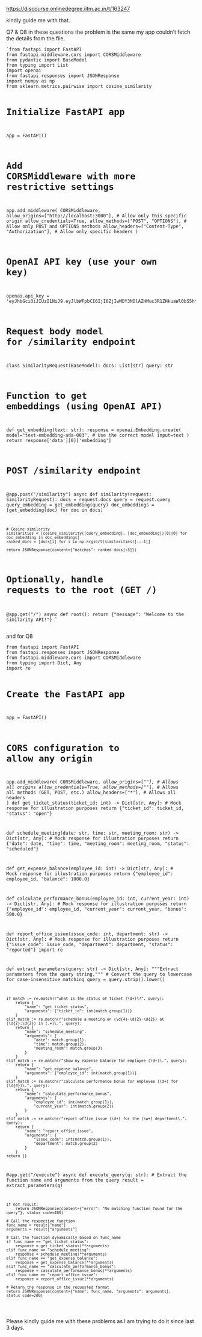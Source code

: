 https://discourse.onlinedegree.iitm.ac.in/t/163247

kindly guide me with that.</p>
<p>Q7 &amp; Q8 in these questions the problem is the same my app couldn’t fetch the details from the file.</p>
<pre><code class="lang-auto">`from fastapi import FastAPI
from fastapi.middleware.cors import CORSMiddleware
from pydantic import BaseModel
from typing import List
import openai
from fastapi.responses import JSONResponse
import numpy as np
from sklearn.metrics.pairwise import cosine_similarity

# Initialize FastAPI app
app = FastAPI()

# Add CORSMiddleware with more restrictive settings
app.add_middleware(
    CORSMiddleware,
    allow_origins=["http://localhost:3000"],  # Allow only this specific origin
    allow_credentials=True,
    allow_methods=["POST", "OPTIONS"],  # Allow only POST and OPTIONS methods
    allow_headers=["Content-Type", "Authorization"],  # Allow only specific headers
)

# OpenAI API key (use your own key)
openai.api_key = 'eyJhbGciOiJIUzI1NiJ9.eyJlbWFpbCI6IjI0ZjIwMDY3NDlAZHMuc3R1ZHkuaWl0bS5hYy5pbiJ9.tMJtqZrzRqREY7E3wsFMd9PkElXEbRBpCkb533ORGEU'

# Request body model for /similarity endpoint
class SimilarityRequest(BaseModel):
    docs: List[str]
    query: str

# Function to get embeddings (using OpenAI API)
def get_embedding(text: str):
    response = openai.Embedding.create(
        model="text-embedding-ada-003",  # Use the correct model
        input=text
    )
    return response['data'][0]['embedding']

# POST /similarity endpoint
@app.post("/similarity")
async def similarity(request: SimilarityRequest):
    docs = request.docs
    query = request.query
    query_embedding = get_embedding(query)
    doc_embeddings = [get_embedding(doc) for doc in docs]
    
    # Cosine similarity
    similarities = [cosine_similarity([query_embedding], [doc_embedding])[0][0] for doc_embedding in doc_embeddings]
    ranked_docs = [docs[i] for i in np.argsort(similarities)[::-1]]
    
    return JSONResponse(content={"matches": ranked_docs[:3]})

# Optionally, handle requests to the root (GET /)
@app.get("/")
async def root():
    return {"message": "Welcome to the similarity API!"}
`
</code></pre>
<p>and for Q8</p>
<pre><code class="lang-auto">from fastapi import FastAPI
from fastapi.responses import JSONResponse
from fastapi.middleware.cors import CORSMiddleware
from typing import Dict, Any
import re

# Create the FastAPI app
app = FastAPI()

# CORS configuration to allow any origin
app.add_middleware(
    CORSMiddleware,
    allow_origins=["*"],  # Allows all origins
    allow_credentials=True,
    allow_methods=["*"],  # Allows all methods (GET, POST, etc.)
    allow_headers=["*"],  # Allows all headers
)
def get_ticket_status(ticket_id: int) -&gt; Dict[str, Any]:
    # Mock response for illustration purposes
    return {"ticket_id": ticket_id, "status": "open"}

def schedule_meeting(date: str, time: str, meeting_room: str) -&gt; Dict[str, Any]:
    # Mock response for illustration purposes
    return {"date": date, "time": time, "meeting_room": meeting_room, "status": "scheduled"}

def get_expense_balance(employee_id: int) -&gt; Dict[str, Any]:
    # Mock response for illustration purposes
    return {"employee_id": employee_id, "balance": 1000.0}

def calculate_performance_bonus(employee_id: int, current_year: int) -&gt; Dict[str, Any]:
    # Mock response for illustration purposes
    return {"employee_id": employee_id, "current_year": current_year, "bonus": 500.0}

def report_office_issue(issue_code: int, department: str) -&gt; Dict[str, Any]:
    # Mock response for illustration purposes
    return {"issue_code": issue_code, "department": department, "status": "reported"}
import re

def extract_parameters(query: str) -&gt; Dict[str, Any]:
    """Extract parameters from the query string."""
    # Convert the query to lowercase for case-insensitive matching
    query = query.strip().lower()

    if match := re.match(r"what is the status of ticket (\d+)\?", query):
        return {
            "name": "get_ticket_status",
            "arguments": {"ticket_id": int(match.group(1))}
        }
    elif match := re.match(r"schedule a meeting on (\d{4}-\d{2}-\d{2}) at (\d{2}:\d{2}) in (.+)\.", query):
        return {
            "name": "schedule_meeting",
            "arguments": {
                "date": match.group(1),
                "time": match.group(2),
                "meeting_room": match.group(3)
            }
        }
    elif match := re.match(r"show my expense balance for employee (\d+)\.", query):
        return {
            "name": "get_expense_balance",
            "arguments": {"employee_id": int(match.group(1))}
        }
    elif match := re.match(r"calculate performance bonus for employee (\d+) for (\d{4})\.", query):
        return {
            "name": "calculate_performance_bonus",
            "arguments": {
                "employee_id": int(match.group(1)),
                "current_year": int(match.group(2))
            }
        }
    elif match := re.match(r"report office issue (\d+) for the (\w+) department\.", query):
        return {
            "name": "report_office_issue",
            "arguments": {
                "issue_code": int(match.group(1)),
                "department": match.group(2)
            }
        }
    return {}

@app.get("/execute")
async def execute_query(q: str):
    # Extract the function name and arguments from the query
    result = extract_parameters(q)
    
    if not result:
        return JSONResponse(content={"error": "No matching function found for the query"}, status_code=400)
    
    # Call the respective function
    func_name = result["name"]
    arguments = result["arguments"]
    
    # Call the function dynamically based on func_name
    if func_name == "get_ticket_status":
        response = get_ticket_status(**arguments)
    elif func_name == "schedule_meeting":
        response = schedule_meeting(**arguments)
    elif func_name == "get_expense_balance":
        response = get_expense_balance(**arguments)
    elif func_name == "calculate_performance_bonus":
        response = calculate_performance_bonus(**arguments)
    elif func_name == "report_office_issue":
        response = report_office_issue(**arguments)
    
    # Return the response in the requested format
    return JSONResponse(content={"name": func_name, "arguments": arguments}, status_code=200)
</code></pre>
<p>Please kindly guide me with these problems as I am trying to do it since last 3 days.